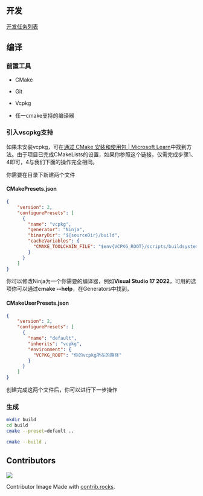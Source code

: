 ## 开发

[开发任务列表](./task)

## 编译

### 前置工具

- CMake

- Git

- Vcpkg

- 任一cmake支持的编译器

### 引入vscpkg支持

如果未安装vcpkg，可在[通过 CMake 安装和使用包 | Microsoft Learn](https://learn.microsoft.com/zh-cn/vcpkg/get_started/get-started)中找到方法。由于项目已完成CMakeLists的设置，如果你参照这个链接，仅需完成步骤1、4即可，4与我们下面的操作完全相同。

你需要在目录下新建两个文件

#### CMakePresets.json

```json
{
    "version": 2,
    "configurePresets": [
      {
        "name": "vcpkg",
        "generator": "Ninja",
        "binaryDir": "${sourceDir}/build",
        "cacheVariables": {
          "CMAKE_TOOLCHAIN_FILE": "$env{VCPKG_ROOT}/scripts/buildsystems/vcpkg.cmake"
        }
      }
    ]
}
```

你可以修改Ninja为一个你需要的编译器，例如**Visual Studio 17 2022**，可用的选项你可以通过**cmake --help**，在Generators中找到。

#### CMakeUserPresets.json

```json
{
    "version": 2,
    "configurePresets": [
      {
        "name": "default",
        "inherits": "vcpkg",
        "environment": {
          "VCPKG_ROOT": "你的vcpkg所在的路径"
        }
      }
    ]
}
```

创建完成这两个文件后，你可以进行下一步操作

### 生成

```bash
mkdir build
cd build
cmake --preset=default ..
```

```bash
cmake --build .
```

## Contributors

<a href="https://github.com/dingdinglz/vote/graphs/contributors">
  <img src="https://contrib.rocks/image?repo=dingdinglz/vote" />
</a>

Contributor Image Made with [contrib.rocks](https://contrib.rocks).